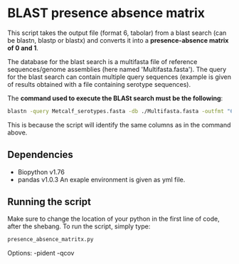 # BLAST presence absence matrix

This script takes the output file (format 6, tabolar) from a blast search (can be blastn, blastp or blastx) and converts it into a **presence-absence matrix of 0 and 1**.

The database for the blast search is a multifasta file of reference sequences/genome assemblies (here named 'Multifasta.fasta'). The query for the blast search can contain multiple query sequences (example is given of results obtained with a file containing serotype sequences).

The **command used to execute the BLASt search must be the following**: 

```bash
blastn -query Metcalf_serotypes.fasta -db ./Multifasta.fasta -outfmt "6 qseqid sseqid stitle pident qcovs length qlen mismatch gapopen qstart qend sstart send evalue bitscore"-evalue 0.00001 -num_threads 4 -out rel_BLAST_results.txt
```

This is because the script will identify the same columns as in the command above.

## Dependencies

* Biopython v1.76
* pandas v1.0.3
An exaple environment is given as yml file.

## Running the script

Make sure to change the location of your python in the first line of code, after the shebang.
To run the script, simply type:

```bash
presence_absence_matritx.py
```

Options:
-pident 
-qcov     
